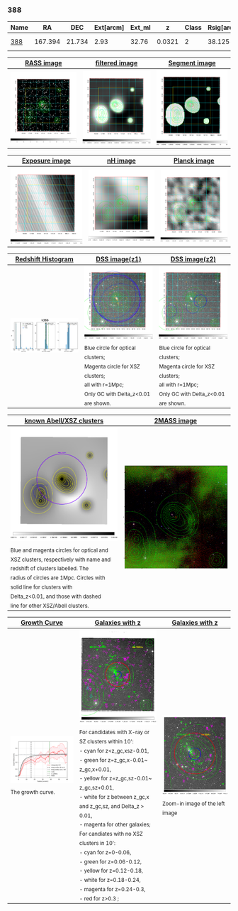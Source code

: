 <div STYLE="page-break-after: always;"></div>

### 388

|Name          |RA          |DEC      | Ext[arcm] | Ext_ml | z    | Class| Rsig[arcmin] | CRsig[c/s] | CR500[c/s] | R500[Mpc] |L500[erg/s]|F500[erg/s/cm^2]| M500[Msun]|Tx[keV]|beta|GC(XSZ,Delta_z<0.01)| GC(OPT,Delta_z<0.01)|GC|alias|
|--------------|------------|------------|---|---|-----------|--------|------|------|----|----|----|----|----|----|----|----|----|----|---|
|[388](script/388.md)     | 167.394       | 21.734       | 2.93    | 32.76   | 0.0321 | 2   | 38.125 |0.309 |0.282 |0.604 |1.233e+43 |5.193e-12 |6.451e+13 |1.650 |0.499 |MCXC, |A, |MCXC, A, |k366|

|[RASS image](../image/388/388_img.pdf)|[filtered image](../image/388/388_fil.pdf)|[Segment image](../image/388/388_seg.pdf)|
|-------------------|--------------------|-------------------|
| <img src="../image/388/388_img.png" width="300">  | <img src="../image/388/388_fil.png" width="300">   | <img src="../image/388/388_seg.png" width="300">  |

|[Exposure image](../image/388/388_mex.pdf)| [nH image](../image/388/388_nh.pdf)| [Planck image](../image/388/388_p.pdf)|
|-------------------|--------------------|-------------------|
|<img src="../image/388/388_mex.png" width="300">   | <img src="../image/388/388_nh.png" width="300">    | <img src="../image/388/388_p.png" width="300"> |

|[Redshift Histogram](../image/388/388_zg.pdf) | [DSS image(z1)](../image/388/388_dss_z1.pdf)      |  [DSS image(z2)](../image/388/388_dss_z2.pdf)    |
|-------------------|--------------------|-------------------|
|<img src="../image/388/388_zg.png" width="300"> |<img src="../image/388/388_dss_z1.png" width="300"> <sub><br>Blue circle for optical clusters; <br>Magenta circle for XSZ clusters; <br>all with r=1Mpc; <br>Only GC with Delta_z<0.01 are shown. </sub>| <img src="../image/388/388_dss_z2.png" width="300"><sub><br>Blue circle for optical clusters; <br>Magenta circle for XSZ clusters; <br>all with r=1Mpc; <br>Only GC with Delta_z<0.01 are shown. </sub> |

|[known Abell/XSZ clusters](../image/388/388_m.pdf) | [2MASS image](../image/388/388_2mass.pdf)      |
|-------------------|-------------------|
|<img src=../image/388/388_m.png width="300"> <sub><br>Blue and magenta circles for optical and <br>XSZ clusters, respectively with name and <br>redshift of clusters labelled. The <br>radius of circles are 1Mpc. Circles with <br>solid line for clusters with <br>Delta_z<0.01, and those with dashed <br>line for other XSZ/Abell clusters.        </sub>|<img src="../image/388/388_2mass.png" width="300">  |

|[Growth Curve](../image/388/388_gca_all.png) |[Galaxies with z](../image/388/388_opt_ned.pdf) |[Galaxies with z](../image/388/388_opt_ned_zoom.pdf) |
|-------------------|-------------------|-------------------|
| <img src="../image/388/388_gca_all.png" width="300"> <sub><br>The growth curve.</sub>| <img src=../image/388/388_opt_ned.png width="300"> <br><sub> For candidates with X-ray or SZ clusters within 10': <br> - cyan for z<z_gc,xsz-0.01, <br> - green for z=z_gc,x-0.01~ z_gc,x+0.01, <br> - yellow for z=z_gc,sz-0.01~ z_gc,sz+0.01, <br> - white for z between z_gc,x and z_gc,sz, and Delta_z > 0.01, <br> - magenta for other galaxies; <br>For candiates with no XSZ clusters in 10': <br> - cyan for z=0-0.06, <br> - green for z=0.06-0.12, <br> - yellow for z=0.12-0.18, <br> - white for z=0.18-0.24, <br> - magenta for z=0.24-0.3, <br> - red for z>0.3 ;  </sub>|<img src=../image/388/388_opt_ned_zoom.png width="300">  <br><sub> Zoom-in image of the left image</sub>|




